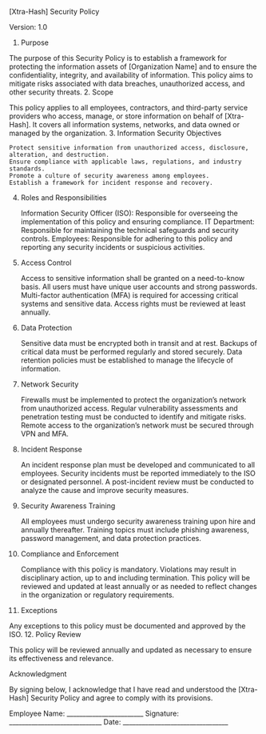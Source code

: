 [Xtra-Hash] Security Policy

Version: 1.0

1. Purpose

The purpose of this Security Policy is to establish a framework for protecting the information assets of [Organization Name] and to ensure the confidentiality, integrity, and availability of information. This policy aims to mitigate risks associated with data breaches, unauthorized access, and other security threats.
2. Scope

This policy applies to all employees, contractors, and third-party service providers who access, manage, or store information on behalf of [Xtra-Hash]. It covers all information systems, networks, and data owned or managed by the organization.
3. Information Security Objectives

    Protect sensitive information from unauthorized access, disclosure, alteration, and destruction.
    Ensure compliance with applicable laws, regulations, and industry standards.
    Promote a culture of security awareness among employees.
    Establish a framework for incident response and recovery.

4. Roles and Responsibilities

    Information Security Officer (ISO): Responsible for overseeing the implementation of this policy and ensuring compliance.
    IT Department: Responsible for maintaining the technical safeguards and security controls.
    Employees: Responsible for adhering to this policy and reporting any security incidents or suspicious activities.

5. Access Control

    Access to sensitive information shall be granted on a need-to-know basis.
    All users must have unique user accounts and strong passwords.
    Multi-factor authentication (MFA) is required for accessing critical systems and sensitive data.
    Access rights must be reviewed at least annually.

6. Data Protection

    Sensitive data must be encrypted both in transit and at rest.
    Backups of critical data must be performed regularly and stored securely.
    Data retention policies must be established to manage the lifecycle of information.

7. Network Security

    Firewalls must be implemented to protect the organization’s network from unauthorized access.
    Regular vulnerability assessments and penetration testing must be conducted to identify and mitigate risks.
    Remote access to the organization’s network must be secured through VPN and MFA.

8. Incident Response

    An incident response plan must be developed and communicated to all employees.
    Security incidents must be reported immediately to the ISO or designated personnel.
    A post-incident review must be conducted to analyze the cause and improve security measures.

9. Security Awareness Training

    All employees must undergo security awareness training upon hire and annually thereafter.
    Training topics must include phishing awareness, password management, and data protection practices.

10. Compliance and Enforcement

    Compliance with this policy is mandatory. Violations may result in disciplinary action, up to and including termination.
    This policy will be reviewed and updated at least annually or as needed to reflect changes in the organization or regulatory requirements.

11. Exceptions

Any exceptions to this policy must be documented and approved by the ISO.
12. Policy Review

This policy will be reviewed annually and updated as necessary to ensure its effectiveness and relevance.

Acknowledgment

By signing below, I acknowledge that I have read and understood the [Xtra-Hash] Security Policy and agree to comply with its provisions.

Employee Name: ________________________
Signature: _____________________________
Date: _________________________________
